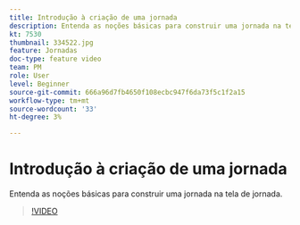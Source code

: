 ```yaml
---
title: Introdução à criação de uma jornada
description: Entenda as noções básicas para construir uma jornada na tela de jornada.
kt: 7530
thumbnail: 334522.jpg
feature: Jornadas
doc-type: feature video
team: PM
role: User
level: Beginner
source-git-commit: 666a96d7fb4650f108ecbc947f6da73f5c1f2a15
workflow-type: tm+mt
source-wordcount: '33'
ht-degree: 3%

---
```


# Introdução à criação de uma jornada

Entenda as noções básicas para construir uma jornada na tela de jornada.

>[!VIDEO](https://video.tv.adobe.com/v/334522?quality=12)
